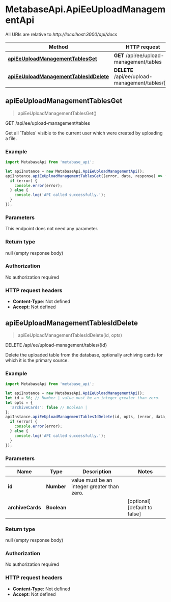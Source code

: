 # MetabaseApi.ApiEeUploadManagementApi

All URIs are relative to *http://localhost:3000/api/docs*

Method | HTTP request | Description
------------- | ------------- | -------------
[**apiEeUploadManagementTablesGet**](ApiEeUploadManagementApi.md#apiEeUploadManagementTablesGet) | **GET** /api/ee/upload-management/tables | GET /api/ee/upload-management/tables
[**apiEeUploadManagementTablesIdDelete**](ApiEeUploadManagementApi.md#apiEeUploadManagementTablesIdDelete) | **DELETE** /api/ee/upload-management/tables/{id} | DELETE /api/ee/upload-management/tables/{id}



## apiEeUploadManagementTablesGet

> apiEeUploadManagementTablesGet()

GET /api/ee/upload-management/tables

Get all &#x60;Tables&#x60; visible to the current user which were created by uploading a file.

### Example

```javascript
import MetabaseApi from 'metabase_api';

let apiInstance = new MetabaseApi.ApiEeUploadManagementApi();
apiInstance.apiEeUploadManagementTablesGet((error, data, response) => {
  if (error) {
    console.error(error);
  } else {
    console.log('API called successfully.');
  }
});
```

### Parameters

This endpoint does not need any parameter.

### Return type

null (empty response body)

### Authorization

No authorization required

### HTTP request headers

- **Content-Type**: Not defined
- **Accept**: Not defined


## apiEeUploadManagementTablesIdDelete

> apiEeUploadManagementTablesIdDelete(id, opts)

DELETE /api/ee/upload-management/tables/{id}

Delete the uploaded table from the database, optionally archiving cards for which it is the primary source.

### Example

```javascript
import MetabaseApi from 'metabase_api';

let apiInstance = new MetabaseApi.ApiEeUploadManagementApi();
let id = 56; // Number | value must be an integer greater than zero.
let opts = {
  'archiveCards': false // Boolean | 
};
apiInstance.apiEeUploadManagementTablesIdDelete(id, opts, (error, data, response) => {
  if (error) {
    console.error(error);
  } else {
    console.log('API called successfully.');
  }
});
```

### Parameters


Name | Type | Description  | Notes
------------- | ------------- | ------------- | -------------
 **id** | **Number**| value must be an integer greater than zero. | 
 **archiveCards** | **Boolean**|  | [optional] [default to false]

### Return type

null (empty response body)

### Authorization

No authorization required

### HTTP request headers

- **Content-Type**: Not defined
- **Accept**: Not defined

